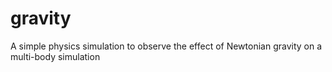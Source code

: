 # gravity
A simple physics simulation to observe the effect of Newtonian gravity on a multi-body simulation
